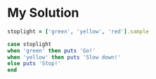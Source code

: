 # My Solution

```ruby
stoplight = ['green', 'yellow', 'red'].sample

case stoplight
when 'green' then puts 'Go!'
when 'yellow' then puts 'Slow down!'
else puts 'Stop!'
end
```
